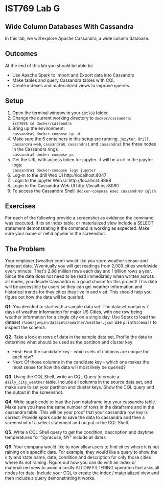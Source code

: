# IST769 Lab G
## Wide Column Databases With Cassandra

In this lab, we will explore Apache Cassandra, a wide column database.  

## Outcomes

At the end of this lab you should be able to:

- Use Apache Spark to Import and Export data into Cassandra
- Make tables and query Cassandra tables with CQL
- Create indexes and materialized views to improve queries.


## Setup

1. Open the terminal window in your `ist769` folder.
1. Change the current working directory to `docker/cassandra`:  
`ist769$ cd docker/cassandra`
1. Bring up the environment:  
`cassandra$ docker-compose up -d`
1. Make sure the 6 containers in this setup are running. `jupyter`, `drill`, `cassandra-web`, `cassandra0`, `cassandra1`  and `cassandra2` (the three nodes in the Cassandra ring):  
`cassandra$ docker-compose ps`
1. Get the URL with access token for jupyter. It will be a url in the jupyter logs:  
`cassandra$ docker-compose logs jupyter`
1. Log-in to the drill Web UI http://localhost:8047 
1. Login to the jupyter Web UI http://localhost:8888 
1. Login to the Cassandra Web UI http://localhost:8080
1. To access the Cassandra Shell: 
`docker-compose exec cassandra0 cqlsh`


## Exercises

For each of the following provide a screenshot as evidence the command was executed. If its an index table, or materialized view include a SELECT statement demonstrating it the command is working as expected. Make sure your name or netid appear in the screenshot. 

## The Problem

 Your employer (weather.com) would like you store weather sensor and forecast data. Wventually you will get readings from 2,000 cities worldwide every minute. That's 2.88 million rows each day and 1 billion rows a year. Since the data does not need to be read immediately when written across all nodes, you decide Cassandra is a good choice for this project! This data will be accessible by users so they can get weather information and historical trends for they cities they live in and visit. This should help you figure out how the data will be queried.

**Q1.** You decided to start with a sample data set. The dataset contains 7 days of weather information for major US Cities, with one row being weather information for a single city on a single day. Use Spark to load the dataset `/home/jovyan/datasets/weather/weather.json` use `printSchema()` to inspect the schema. 

**Q2.** Take a look at rows of data in the sample data set. Profile the data to determine what should be used as the partition and cluster key:
 - First: Find the candidate key - which sets of columns are unique for each row?
 - Next: Of those columns in the candidate key - which one makes the most sense for how the data will most likely be queried? 

**Q3.** Using the CQL Shell, write an CQL Query to create a `daily_city_weather` table. Include all columns in the source data set, and make sure to set your partition and cluster keys. Show the CQL query and the output in the screenshot.

**Q4.** Write spark code to load the json dataframe into your cassandra table. Make sure you have the same number of rows in the dataframe and in the cassandra table. This will be your proof that your cassandra row key is correct. Provide spark code to save the data to cassandra and then a screenshot of a select statement and output in the CQL Shell.  

**Q5.** Write a CQL Shell query to get the condition, description and daytime temperatures for "Syracuse, NY" include all dates.

**Q6.** Your company would like to now allow users to find cities where it is not raining on a specific date. For example, they would like a query to show the city and state name, date, condition and description for only those cities where its not raining. Figure out how you can do with an index or materialized view to avoid a costly ALLOW FILTERING operation that asks all nodes for data. Include your CQL to create the index / materialized view and then include a query demonstrating it works.
